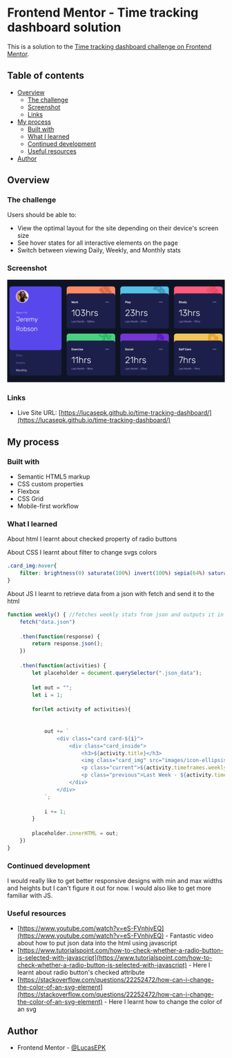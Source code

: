 # Frontend Mentor - Time tracking dashboard solution

This is a solution to the [Time tracking dashboard challenge on Frontend Mentor](https://www.frontendmentor.io/challenges/time-tracking-dashboard-UIQ7167Jw).

## Table of contents

- [Overview](#overview)
  - [The challenge](#the-challenge)
  - [Screenshot](#screenshot)
  - [Links](#links)
- [My process](#my-process)
  - [Built with](#built-with)
  - [What I learned](#what-i-learned)
  - [Continued development](#continued-development)
  - [Useful resources](#useful-resources)
- [Author](#author)

## Overview

### The challenge

Users should be able to:

- View the optimal layout for the site depending on their device's screen size
- See hover states for all interactive elements on the page
- Switch between viewing Daily, Weekly, and Monthly stats

### Screenshot

![](images/screenshot.png)

### Links

- Live Site URL: [https://lucasepk.github.io/time-tracking-dashboard/](https://lucasepk.github.io/time-tracking-dashboard/)

## My process

### Built with

- Semantic HTML5 markup
- CSS custom properties
- Flexbox
- CSS Grid
- Mobile-first workflow

### What I learned

About html I learnt about checked property of radio buttons

About CSS I learnt about filter to change svgs colors
```css
.card_img:hover{
    filter: brightness(0) saturate(100%) invert(100%) sepia(64%) saturate(0%) hue-rotate(236deg) brightness(113%) contrast(101%); /*turns svg white*/
}
```

About JS I learnt to retrieve data from a json with fetch and send it to the html

```js
function weekly() { //fetches weekly stats from json and outputs it in the html
    fetch("data.json")
    
    .then(function(response) {
        return response.json();
    })
    
    .then(function(activities) {
        let placeholder = document.querySelector(".json_data");
    
        let out = "";
        let i = 1;
    
        for(let activity of activities){
            
    
            out += `
                <div class="card card-${i}">
                    <div class="card_inside">
                        <h3>${activity.title}</h3>
                        <img class="card_img" src="images/icon-ellipsis.svg" alt="3 dots">
                        <p class="current">${activity.timeframes.weekly.current}hrs</p>
                        <p class="previous">Last Week - ${activity.timeframes.weekly.previous}hrs</p>
                    </div>
                </div>
            `;
    
            i += 1;
        }
    
        placeholder.innerHTML = out;
    })
}
```

### Continued development

I would really like to get better responsive designs with min and max widths and heights but I can't figure it out for now. I would also like to get more familiar with JS.

### Useful resources

- [https://www.youtube.com/watch?v=eS-FVnhjvEQ](https://www.youtube.com/watch?v=eS-FVnhjvEQ) - Fantastic video about how to put json data into the html using javascript
- [https://www.tutorialspoint.com/how-to-check-whether-a-radio-button-is-selected-with-javascript](https://www.tutorialspoint.com/how-to-check-whether-a-radio-button-is-selected-with-javascript) - Here I learnt about radio button's checked attribute
- [https://stackoverflow.com/questions/22252472/how-can-i-change-the-color-of-an-svg-element](https://stackoverflow.com/questions/22252472/how-can-i-change-the-color-of-an-svg-element) - Here I learnt how to change the color of an svg

## Author

- Frontend Mentor - [@LucasEPK](https://www.frontendmentor.io/profile/LucasEPK)
